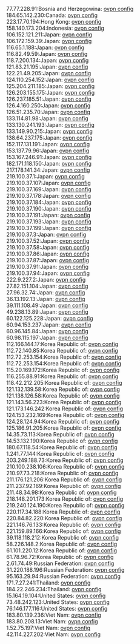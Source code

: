 77.77.228.91:Bosnia and Herzegowina: [ovpn config](vpn/77_77_228_91.ovpn)  
184.65.142.230:Canada: [ovpn config](vpn/184_65_142_230.ovpn)  
223.17.70.194:Hong Kong: [ovpn config](vpn/223_17_70_194.ovpn)  
158.140.173.204:Indonesia: [ovpn config](vpn/158_140_173_204.ovpn)  
106.152.121.211:Japan: [ovpn config](vpn/106_152_121_211.ovpn)  
106.172.159.39:Japan: [ovpn config](vpn/106_172_159_39.ovpn)  
116.65.1.188:Japan: [ovpn config](vpn/116_65_1_188.ovpn)  
116.82.49.59:Japan: [ovpn config](vpn/116_82_49_59.ovpn)  
118.7.200.134:Japan: [ovpn config](vpn/118_7_200_134.ovpn)  
121.83.21.195:Japan: [ovpn config](vpn/121_83_21_195.ovpn)  
122.21.49.205:Japan: [ovpn config](vpn/122_21_49_205.ovpn)  
124.110.254.152:Japan: [ovpn config](vpn/124_110_254_152.ovpn)  
125.204.211.185:Japan: [ovpn config](vpn/125_204_211_185.ovpn)  
126.203.155.175:Japan: [ovpn config](vpn/126_203_155_175.ovpn)  
126.237.185.51:Japan: [ovpn config](vpn/126_237_185_51.ovpn)  
126.4.160.250:Japan: [ovpn config](vpn/126_4_160_250.ovpn)  
126.51.235.70:Japan: [ovpn config](vpn/126_51_235_70.ovpn)  
133.114.81.98:Japan: [ovpn config](vpn/133_114_81_98.ovpn)  
133.130.241.193:Japan: [ovpn config](vpn/133_130_241_193.ovpn)  
133.149.90.215:Japan: [ovpn config](vpn/133_149_90_215.ovpn)  
138.64.237.175:Japan: [ovpn config](vpn/138_64_237_175.ovpn)  
152.117.131.191:Japan: [ovpn config](vpn/152_117_131_191.ovpn)  
153.137.79.96:Japan: [ovpn config](vpn/153_137_79_96.ovpn)  
153.167.246.91:Japan: [ovpn config](vpn/153_167_246_91.ovpn)  
182.171.118.150:Japan: [ovpn config](vpn/182_171_118_150.ovpn)  
217.178.141.34:Japan: [ovpn config](vpn/217_178_141_34.ovpn)  
219.100.37.1:Japan: [ovpn config](vpn/219_100_37_1.ovpn)  
219.100.37.107:Japan: [ovpn config](vpn/219_100_37_107.ovpn)  
219.100.37.169:Japan: [ovpn config](vpn/219_100_37_169.ovpn)  
219.100.37.178:Japan: [ovpn config](vpn/219_100_37_178.ovpn)  
219.100.37.184:Japan: [ovpn config](vpn/219_100_37_184.ovpn)  
219.100.37.190:Japan: [ovpn config](vpn/219_100_37_190.ovpn)  
219.100.37.191:Japan: [ovpn config](vpn/219_100_37_191.ovpn)  
219.100.37.193:Japan: [ovpn config](vpn/219_100_37_193.ovpn)  
219.100.37.199:Japan: [ovpn config](vpn/219_100_37_199.ovpn)  
219.100.37.3:Japan: [ovpn config](vpn/219_100_37_3.ovpn)  
219.100.37.52:Japan: [ovpn config](vpn/219_100_37_52.ovpn)  
219.100.37.58:Japan: [ovpn config](vpn/219_100_37_58.ovpn)  
219.100.37.86:Japan: [ovpn config](vpn/219_100_37_86.ovpn)  
219.100.37.87:Japan: [ovpn config](vpn/219_100_37_87.ovpn)  
219.100.37.91:Japan: [ovpn config](vpn/219_100_37_91.ovpn)  
219.100.37.94:Japan: [ovpn config](vpn/219_100_37_94.ovpn)  
222.9.227.2:Japan: [ovpn config](vpn/222_9_227_2.ovpn)  
27.82.151.104:Japan: [ovpn config](vpn/27_82_151_104.ovpn)  
27.96.32.74:Japan: [ovpn config](vpn/27_96_32_74.ovpn)  
36.13.192.13:Japan: [ovpn config](vpn/36_13_192_13.ovpn)  
39.111.108.49:Japan: [ovpn config](vpn/39_111_108_49.ovpn)  
49.238.13.89:Japan: [ovpn config](vpn/49_238_13_89.ovpn)  
60.122.125.228:Japan: [ovpn config](vpn/60_122_125_228.ovpn)  
60.94.153.237:Japan: [ovpn config](vpn/60_94_153_237.ovpn)  
60.96.145.84:Japan: [ovpn config](vpn/60_96_145_84.ovpn)  
60.98.115.197:Japan: [ovpn config](vpn/60_98_115_197.ovpn)  
112.166.144.17:Korea Republic of: [ovpn config](vpn/112_166_144_17.ovpn)  
112.72.140.85:Korea Republic of: [ovpn config](vpn/112_72_140_85.ovpn)  
112.72.253.154:Korea Republic of: [ovpn config](vpn/112_72_253_154.ovpn)  
112.72.253.154:Korea Republic of: [ovpn config](vpn/112_72_253_154.ovpn)  
115.20.169.172:Korea Republic of: [ovpn config](vpn/115_20_169_172.ovpn)  
116.255.88.91:Korea Republic of: [ovpn config](vpn/116_255_88_91.ovpn)  
118.42.212.205:Korea Republic of: [ovpn config](vpn/118_42_212_205.ovpn)  
121.132.139.58:Korea Republic of: [ovpn config](vpn/121_132_139_58.ovpn)  
121.138.126.58:Korea Republic of: [ovpn config](vpn/121_138_126_58.ovpn)  
121.143.56.223:Korea Republic of: [ovpn config](vpn/121_143_56_223.ovpn)  
121.173.146.242:Korea Republic of: [ovpn config](vpn/121_173_146_242.ovpn)  
124.153.232.169:Korea Republic of: [ovpn config](vpn/124_153_232_169.ovpn)  
124.28.124.94:Korea Republic of: [ovpn config](vpn/124_28_124_94.ovpn)  
125.186.91.205:Korea Republic of: [ovpn config](vpn/125_186_91_205.ovpn)  
14.35.73.113:Korea Republic of: [ovpn config](vpn/14_35_73_113.ovpn)  
14.53.132.190:Korea Republic of: [ovpn config](vpn/14_53_132_190.ovpn)  
180.67.118.54:Korea Republic of: [ovpn config](vpn/180_67_118_54.ovpn)  
1.241.77.144:Korea Republic of: [ovpn config](vpn/1_241_77_144.ovpn)  
203.249.188.73:Korea Republic of: [ovpn config](vpn/203_249_188_73.ovpn)  
210.100.238.106:Korea Republic of: [ovpn config](vpn/210_100_238_106.ovpn)  
210.97.73.218:Korea Republic of: [ovpn config](vpn/210_97_73_218.ovpn)  
211.176.121.206:Korea Republic of: [ovpn config](vpn/211_176_121_206.ovpn)  
211.237.92.169:Korea Republic of: [ovpn config](vpn/211_237_92_169.ovpn)  
211.48.34.98:Korea Republic of: [ovpn config](vpn/211_48_34_98.ovpn)  
218.148.201.173:Korea Republic of: [ovpn config](vpn/218_148_201_173.ovpn)  
219.240.124.190:Korea Republic of: [ovpn config](vpn/219_240_124_190.ovpn)  
220.117.34.188:Korea Republic of: [ovpn config](vpn/220_117_34_188.ovpn)  
220.84.82.220:Korea Republic of: [ovpn config](vpn/220_84_82_220.ovpn)  
221.146.76.133:Korea Republic of: [ovpn config](vpn/221_146_76_133.ovpn)  
221.159.89.166:Korea Republic of: [ovpn config](vpn/221_159_89_166.ovpn)  
39.118.118.212:Korea Republic of: [ovpn config](vpn/39_118_118_212.ovpn)  
58.226.148.2:Korea Republic of: [ovpn config](vpn/58_226_148_2.ovpn)  
61.101.220.12:Korea Republic of: [ovpn config](vpn/61_101_220_12.ovpn)  
61.78.96.72:Korea Republic of: [ovpn config](vpn/61_78_96_72.ovpn)  
2.61.74.49:Russian Federation: [ovpn config](vpn/2_61_74_49.ovpn)  
31.220.188.196:Russian Federation: [ovpn config](vpn/31_220_188_196.ovpn)  
95.163.29.94:Russian Federation: [ovpn config](vpn/95_163_29_94.ovpn)  
171.7.27.241:Thailand: [ovpn config](vpn/171_7_27_241.ovpn)  
184.22.246.234:Thailand: [ovpn config](vpn/184_22_246_234.ovpn)  
15.164.19.104:United States: [ovpn config](vpn/15_164_19_104.ovpn)  
73.48.242.123:United States: [ovpn config](vpn/73_48_242_123.ovpn)  
76.146.177.116:United States: [ovpn config](vpn/76_146_177_116.ovpn)  
183.80.139.236:Viet Nam: [ovpn config](vpn/183_80_139_236.ovpn)  
183.80.208.13:Viet Nam: [ovpn config](vpn/183_80_208_13.ovpn)  
1.52.75.197:Viet Nam: [ovpn config](vpn/1_52_75_197.ovpn)  
42.114.227.202:Viet Nam: [ovpn config](vpn/42_114_227_202.ovpn)  
